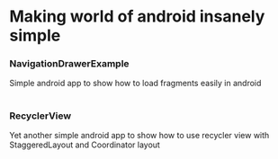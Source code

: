# Making world of android insanely simple

### NavigationDrawerExample
Simple android app to show how to load fragments easily in android

# 

### RecyclerView
Yet another simple android app to show how to use recycler view with StaggeredLayout and Coordinator layout

